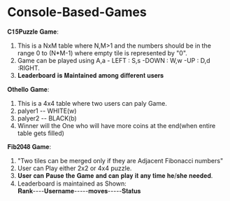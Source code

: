 # Console-Based-Games
𝐂𝟏𝟓𝐏𝐮𝐳𝐳𝐥𝐞 𝐆𝐚𝐦𝐞:
  <ol>
  <li>This is a NxM  table where N,M>1 and the numbers should be in the range 0 to (N*M-1) where empty tile is represented by "0".</li>
  <li>Game can be played using A,a - LEFT : S,s -DOWN : W,w -UP : D,d :RIGHT.</li>
  <li>𝐋𝐞𝐚𝐝𝐞𝐫𝐛𝐨𝐚𝐫𝐝 𝐢𝐬 𝐌𝐚𝐢𝐧𝐭𝐚𝐢𝐧𝐞𝐝 𝐚𝐦𝐨𝐧𝐠 𝐝𝐢𝐟𝐟𝐞𝐫𝐞𝐧𝐭 𝐮𝐬𝐞𝐫𝐬</li>
  </ol>

𝐎𝐭𝐡𝐞𝐥𝐥𝐨 𝐆𝐚𝐦𝐞:
  <ol>
  <li>This is a 4x4 table where two users can paly Game.</li>
  <li>palyer1 -- WHITE(w)</li>
  <li>palyer2 -- BLACK(b)</li>
  <li>Winner will the One who will have more coins at the end(when entire table gets filled)</li>
  </ol>
  
𝐅𝐢𝐛𝟐𝟎𝟒𝟖 𝐆𝐚𝐦𝐞:
  <ol>
  <li>"Two tiles can be merged only if they are Adjacent Fibonacci numbers"</li>
  <li>User can Play either 2x2 or 4x4 puzzle.</li>
  <li>𝐔𝐬𝐞𝐫 𝐜𝐚𝐧 𝐏𝐚𝐮𝐬𝐞 𝐭𝐡𝐞 𝐆𝐚𝐦𝐞 𝐚𝐧𝐝 𝐜𝐚𝐧 𝐩𝐥𝐚𝐲 𝐢𝐭 𝐚𝐧𝐲 𝐭𝐢𝐦𝐞 𝐡𝐞/𝐬𝐡𝐞 𝐧𝐞𝐞𝐝𝐞𝐝.</li>
  <li>Leaderboard is maintained as Shown:<br/>
  𝐑𝐚𝐧𝐤----𝐔𝐬𝐞𝐫𝐧𝐚𝐦𝐞-----𝐦𝐨𝐯𝐞𝐬-----𝐒𝐭𝐚𝐭𝐮𝐬</li>
  </ol>
    

